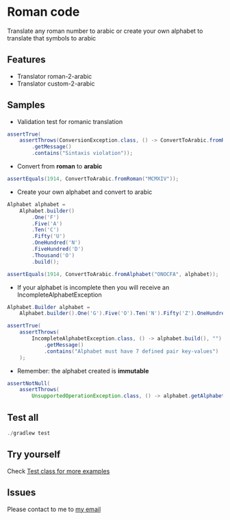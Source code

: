 # Roman code
Translate any roman number to arabic or create your own alphabet to translate that symbols to arabic 

## Features
- Translator roman-2-arabic
- Translator custom-2-arabic

## Samples
- Validation test for romanic translation
```java
assertTrue(
    assertThrows(ConversionException.class, () -> ConvertToArabic.fromRoman("VX"), "")
        .getMessage()
        .contains("Sintaxis violation"));
```

- Convert from **roman** to **arabic**
```java
assertEquals(1914, ConvertToArabic.fromRoman("MCMXIV"));
```

- Create your own alphabet and convert to arabic
```java
Alphabet alphabet =
    Alphabet.builder()
        .One('F')
        .Five('A')
        .Ten('C')
        .Fifty('U')
        .OneHundred('N')
        .FiveHundred('D')
        .Thousand('O')
        .build();

assertEquals(1914, ConvertToArabic.fromAlphabet("ONOCFA", alphabet));
```

- If your alphabet is incomplete then you will receive an IncompleteAlphabetException
```java
Alphabet.Builder alphabet =
    Alphabet.builder().One('G').Five('O').Ten('N').Fifty('Z').OneHundred('A');

assertTrue(
    assertThrows(
        IncompleteAlphabetException.class, () -> alphabet.build(), "")
            .getMessage()
            .contains("Alphabet must have 7 defined pair key-values")
    );
```

- Remember: the alphabet created is **immutable**
```java
assertNotNull(
    assertThrows(
        UnsupportedOperationException.class, () -> alphabet.getAlphabet().put('G', 19), ""));
```


## Test all
```java
./gradlew test
```

## Try yourself
Check [Test class for more examples](./src/test/java/com/roman/code/ConvertToArabicTest.java)
 
## Issues
Please contact to me to [my email](mailto:yogonza524@gmail.com)